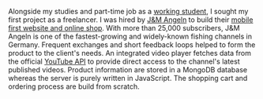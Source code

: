 Alongside my studies and part-time job as a [working student](/#bkk-linde), I sought my first project as a freelancer. I was hired by <a href="https://www.youtube.com/@jonas9192" target="\_blank">J&M Angeln</a> to build their <a href="https://jmangeln.de/" target="_blank">mobile first website and online shop</a>. With more than 25,000 subscribers, J&M Angeln is one of the fastest-growing and widely-known fishing channels in Germany. Frequent exchanges and short feedback loops helped to form the product to the client's needs. An integrated video player fetches data from the official <a href="https://developers.google.com/youtube/v3" target="_blank">YouTube API</a> to provide direct access to the channel's latest published videos. Product information are stored in a MongoDB database whereas the server is purely written in JavaScript. The shopping cart and ordering process are build from scratch.
